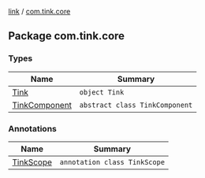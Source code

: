 [link](../index.md) / [com.tink.core](./index.md)

## Package com.tink.core

### Types

| Name | Summary |
|---|---|
| [Tink](-tink/index.md) | `object Tink` |
| [TinkComponent](-tink-component/index.md) | `abstract class TinkComponent` |

### Annotations

| Name | Summary |
|---|---|
| [TinkScope](-tink-scope/index.md) | `annotation class TinkScope` |
